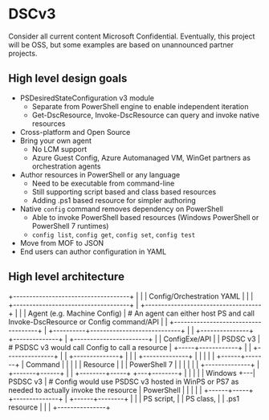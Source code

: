 # DSCv3

Consider all current content Microsoft Confidential.  Eventually, this project will be OSS, but some examples are based on unannounced partner projects.

## High level design goals

- PSDesiredStateConfiguration v3 module
  - Separate from PowerShell engine to enable independent iteration
  - Get-DscResource, Invoke-DscResource can query and invoke native resources
- Cross-platform and Open Source
- Bring your own agent
  - No LCM support
  - Azure Guest Config, Azure Automanaged VM, WinGet partners as orchestration agents
- Author resources in PowerShell or any language
  - Need to be executable from command-line
  - Still supporting script based and class based resources
  - Adding .ps1 based resource for simpler authoring
- Native `config` command removes dependency on PowerShell
  - Able to invoke PowerShell based resources (Windows PowerShell or PowerShell 7 runtimes)
  - `config list`, `config get`, `config set`, `config test`
- Move from MOF to JSON
- End users can author configuration in YAML

## High level architecture

+------------------------------------+
|                                    |
|     Config/Orchestration YAML      |
|                                    |
+------------------------------------+
                   |
+------------------------------------+
|                                    |
|     Agent (e.g. Machine Config)    |   # An agent can either host PS and call Invoke-DscResource or Config command/API 
|                                    |
+------------------------------------+
                   |
        +----------+----------------------------+
        |                                       |
+---------------+                       +--------------+
|               +-----------------------+              |
| ConfigExe/API |                       |   PSDSC v3   |  # PSDSC v3 would call Config to call a resource
|               +-----+------------+    |              |
+---------------+     |            |    +--------------+
        |             |            |
+--------------+      |            |
|              |      |     +------+-------+ 
|   Command    |      |     |              |
|   Resource   |      |     | PowerShell 7 |
|              |      |     |              |
+--------------+      |     +-------+------+
                      |             |
             +--------+-----+   +---+--------+
             |              |   |            |
             |   Windows    +---|  PSDSC v3  |  # Config would use PSDSC v3 hosted in WinPS or PS7 as needed to actually invoke the resource
             |  PowerShell  |   |            |
             |              |   +------+-----+
             +--------------+          |
                                +------+--------+
                                |               |
                                | PS script,    |
                                | PS class,     |
                                | .ps1 resource |
                                |               |
                                +---------------+
                                
